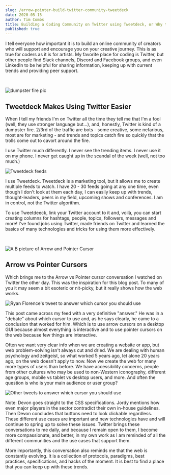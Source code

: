 ```yaml
---
slug: /arrow-pointer-build-twitter-community-tweetdeck
date: 2020-05-15
author: Tim Combs
title: Building a Coding Community on Twitter using Tweetdeck, or Why the Arrow vs Pointer Cursor Conversation Makes Me Happy
published: true
---
```


I tell everyone how important it is to build an online community of creators who will support and encourage you on your creative journey. This is as true for coders as it is for artists. My favorite place for coding is Twitter, but other people find Slack channels, Discord and Facebook groups, and even LinkedIn to be helpful for sharing information, keeping up with current trends and providing peer support.

<br>

![dumpster fire pic](../images/2020.05.15_tweetdeck_arrow_vs_pointer/dumpster-fire.png "Twitter is kind of a dumpster fire")

## Tweetdeck Makes Using Twitter Easier

When I tell my friends I'm on Twitter all the time they tell me that I'm a fool (well, they use stronger language but...), and, honestly, Twitter is kind of a dumpster fire. 2/3rd of the traffic are bots - some creative, some nefarious, most are for marketing - and trends and topics catch fire so quickly that the trolls come out to cavort around the fire.

I use Twitter much differently. I never see the trending items. I never use it on my phone. I never get caught up in the scandal of the week (well, not too much.)

![Tweetdeck feeds](../images/2020.05.15_tweetdeck_arrow_vs_pointer/tweetdeck-feeds.png "A few of my many Tweetdeck feeds.")

I use Tweetdeck. Tweetdeck is a marketing tool, but it allows me to create multiple feeds to watch. I have 20 - 30 feeds going at any one time, even though I don't look at them each day, I can easily keep up with trends, thought-leaders, peers in my field, upcoming shows and conferences. I am in control, not the Twitter algorithm.

To use Tweetdeeck, link your Twitter account to it and, voilà, you can start creating columns for hashtags, people, topics, followers, messages and more! I've found jobs using Twitter, made friends on Twitter and learned the basics of many technologies and tricks for using them more effectively.

<br>

![A B picture of Arrow and Pointer Cursor](../images/2020.05.15_tweetdeck_arrow_vs_pointer/arrow-pointer.png "Which cursor should you use?")

## Arrow vs Pointer Cursors

Which brings me to the Arrow vs Pointer cursor conversation I watched on Twitter the other day. This was the inspiration for this blog post. To many of you it may seem a bit esoteric or nit-picky, but it really shows how the web works.

![Ryan Florence's tweet to answer which cursor you should use](../images/2020.05.15_tweetdeck_arrow_vs_pointer/the-answer-1.png "Ryan Florence's tweet about which cursor you should use.")

This post came across my feed with a very definitive "answer." He was in a "debate" about which cursor to use and, as he says clearly, he came to a conclusion that worked for him. Which is to use arrow cursors on a desktop GUI because almost everything is interactive and to use pointer cursors on the web because few things are interactive.

Often we want very clear info when we are creating a website or app, but web problem-solving isn't always cut and dried. We are dealing with human psychology and zeitgeist, so what worked 5 years ago, let alone 20 years ago, on the web doesn't apply to now. Now we create the web for many more types of users than before. We have accessibility concerns, people from other cultures who may be used to non-Western iconography, different age groups, mobile vs tablet vs desktop users, and more. And often the question is who is your main audience or user group?

![Other tweets to answer which cursor you should use](../images/2020.05.15_tweetdeck_arrow_vs_pointer/the-answer-1-2-3-n.png "More tweets don't muddy the water, they show use cases.")

Note: Devon goes straight to the CSS specifications. Jordy mentions how even major players in the sector contradict their own in-house guidelines. Then Devon concludes that buttons need to look clickable regardless. These different use cases are important and new technologies have and will continue to spring up to solve these issues. Twitter brings these conversations to me daily, and because I remain open to them, I become more compassionate, and better, in my own work as I am reminded of all the different communities and the use cases that support them.

More importantly, this conversation also reminds me that the web is constantly evolving. It is a collection of protocols, paradigms, best practices, specifications, and hacks of the moment. It is best to find a place that you can keep up with these trends.